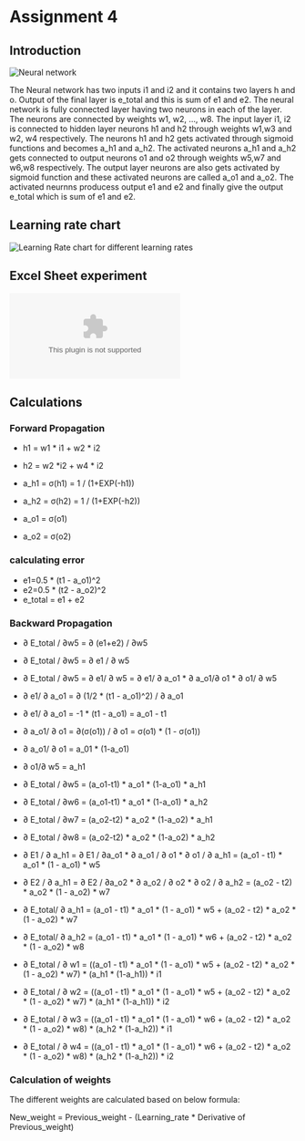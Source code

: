 # Assignment 4

## Introduction

![Neural network](https://github.com/eva-6-3/nn_image_number/blob/main/Assigment4/NeuralNetwork.jpg)

The Neural network has two inputs i1 and i2 and it contains two layers h and o. 
Output of the final layer is e_total and this is sum of e1 and e2.
The neural network is fully connected layer having two neurons in each of the layer. 
The neurons are connected by weights w1, w2, ..., w8.
The input layer i1, i2 is connected to hidden layer neurons h1 and h2 through weights w1,w3 and w2, w4 respectively. 
The neurons h1 and h2 gets activated through sigmoid functions and becomes a_h1 and a_h2.
The activated neurons a_h1 and a_h2 gets connected to output neurons o1 and o2 through weights w5,w7 and w6,w8 respectively. 
The output layer neurons are also gets activated by sigmoid function and these activated neurons are called a_o1 and a_o2. 
The activated neurnns producess output e1 and e2 and finally give the output e_total which is sum of e1 and e2.

## Learning rate chart
![Learning Rate chart for different learning rates](https://github.com/eva-6-3/nn_image_number/blob/main/Assigment4/Learning_Rate.png)

## Excel Sheet experiment
![Neural Network excel sheet](https://github.com/eva-6-3/nn_image_number/blob/main/Assigment4/NeuralNetwork.xlsx)

## Calculations
### Forward Propagation

- h1 = w1 * i1 + w2 * i2
- h2 = w2 *i2 + w4 * i2

- a_h1 = σ(h1) = 1 / (1+EXP(-h1))	
- a_h2 = σ(h2) = 1 / (1+EXP(-h2))	

- a_o1 = σ(o1)
- a_o2 = σ(o2)

### calculating error
- e1=0.5 * (t1 - a_o1)^2	
- e2=0.5 * (t2 - a_o2)^2	
- e_total = e1 + e2

### Backward Propagation

- ∂ E_total / ∂w5 = ∂ (e1+e2) / ∂w5			
- ∂ E_total / ∂w5 = ∂ e1 / ∂ w5				
- ∂ E_total / ∂w5 = ∂ e1/ ∂ w5 = ∂ e1/ ∂ a_o1 * ∂ a_o1/∂ o1 * ∂ o1/ ∂ w5				
- ∂ e1/ ∂ a_o1 = ∂ (1/2 * (t1 - a_o1)^2) / ∂ a_o1				
- ∂ e1/ ∂ a_o1 = -1 * (t1 - a_o1) = a_o1 - t1				
- ∂ a_o1/ ∂ o1 = ∂(σ(o1)) / ∂ o1 =  σ(o1) * (1 - σ(o1))				
- ∂ a_o1/ ∂ o1 = a_01 * (1-a_o1)		 		
- ∂ o1/∂ w5 = a_h1

- ∂ E_total / ∂w5 = (a_o1-t1) * a_o1 * (1-a_o1) * a_h1			
- ∂ E_total / ∂w6 = (a_o1-t1) * a_o1 * (1-a_o1) * a_h2			
- ∂ E_total / ∂w7 = (a_o2-t2) * a_o2 * (1-a_o2) * a_h1			
- ∂ E_total / ∂w8 = (a_o2-t2) * a_o2 * (1-a_o2) * a_h2			

- ∂ E1 / ∂ a_h1 = ∂ E1 / ∂a_o1 * ∂ a_o1 / ∂ o1 * ∂ o1 / ∂ a_h1 = (a_o1 - t1) * a_o1 * (1 - a_o1) * w5					
- ∂ E2 / ∂ a_h1 = ∂ E2 / ∂a_o2 * ∂ a_o2 / ∂ o2 * ∂ o2 / ∂ a_h2 = (a_o2 - t2) * a_o2 * (1 - a_o2) * w7					
- ∂ E_total/ ∂ a_h1 = (a_o1 - t1) * a_o1 * (1 - a_o1) * w5 + (a_o2 - t2) * a_o2 * (1 - a_o2) * w7					
- ∂ E_total/ ∂ a_h2 = (a_o1 - t1) * a_o1 * (1 - a_o1) * w6 + (a_o2 - t2) * a_o2 * (1 - a_o2) * w8							

- ∂ E_total / ∂ w1 = ((a_o1 - t1) * a_o1 * (1 - a_o1) * w5 + (a_o2 - t2) * a_o2 * (1 - a_o2) * w7) * (a_h1 * (1-a_h1)) * i1						
- ∂ E_total / ∂ w2 = ((a_o1 - t1) * a_o1 * (1 - a_o1) * w5 + (a_o2 - t2) * a_o2 * (1 - a_o2) * w7) * (a_h1 * (1-a_h1)) * i2						
- ∂ E_total / ∂ w3 = ((a_o1 - t1) * a_o1 * (1 - a_o1) * w6 + (a_o2 - t2) * a_o2 * (1 - a_o2) * w8) * (a_h2 * (1-a_h2)) * i1						
- ∂ E_total / ∂ w4 = ((a_o1 - t1) * a_o1 * (1 - a_o1) * w6 + (a_o2 - t2) * a_o2 * (1 - a_o2) * w8) * (a_h2 * (1-a_h2)) * i2			

### Calculation of weights

The different weights are calculated based on below formula:

New_weight = Previous_weight - (Learning_rate * Derivative of Previous_weight)
